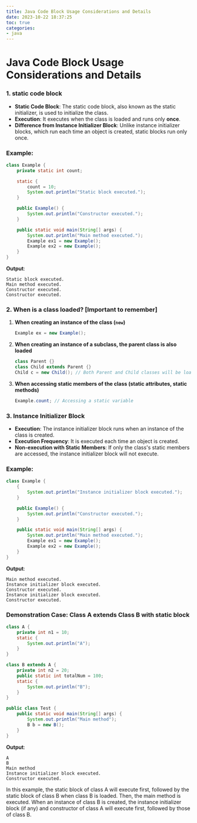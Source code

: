 ```yaml
---
title: Java Code Block Usage Considerations and Details
date: 2023-10-22 18:37:25
toc: true  
categories:  
- java  
---
```


# Java Code Block Usage Considerations and Details

### 1. static code block

- **Static Code Block**: The static code block, also known as the static initializer, is used to initialize the class.
- **Execution**: It executes when the class is loaded and runs only **once**.
- **Difference from Instance Initializer Block**: Unlike instance initializer blocks, which run each time an object is created, static blocks run only once.

### Example:

```java
class Example {
    private static int count;

    static {
        count = 10;
        System.out.println("Static block executed.");
    }

    public Example() {
        System.out.println("Constructor executed.");
    }

    public static void main(String[] args) {
        System.out.println("Main method executed.");
        Example ex1 = new Example();
        Example ex2 = new Example();
    }
}
```

**Output**:
```
Static block executed.
Main method executed.
Constructor executed.
Constructor executed.
```

### 2. When is a class loaded? [Important to remember]

1. **When creating an instance of the class (`new`)**
   ```java
   Example ex = new Example();
   ```
2. **When creating an instance of a subclass, the parent class is also loaded**
   ```java
   class Parent {}
   class Child extends Parent {}
   Child c = new Child(); // Both Parent and Child classes will be loaded
   ```
3. **When accessing static members of the class (static attributes, static methods)**
   ```java
   Example.count; // Accessing a static variable
   ```

### 3. Instance Initializer Block

- **Execution**: The instance initializer block runs when an instance of the class is created.
- **Execution Frequency**: It is executed each time an object is created.
- **Non-execution with Static Members**: If only the class's static members are accessed, the instance initializer block will not execute.

### Example:

```java
class Example {
    {
        System.out.println("Instance initializer block executed.");
    }

    public Example() {
        System.out.println("Constructor executed.");
    }

    public static void main(String[] args) {
        System.out.println("Main method executed.");
        Example ex1 = new Example();
        Example ex2 = new Example();
    }
}
```

**Output**:
```
Main method executed.
Instance initializer block executed.
Constructor executed.
Instance initializer block executed.
Constructor executed.
```

### Demonstration Case: Class A extends Class B with static block

```java
class A {
    private int n1 = 10;
    static {
        System.out.println("A");
    }
}

class B extends A {
    private int n2 = 20;
    public static int totalNum = 100;
    static {
        System.out.println("B");
    }
}

public class Test {
    public static void main(String[] args) {
        System.out.println("Main method");
        B b = new B();
    }
}
```

**Output**:
```
A
B
Main method
Instance initializer block executed.
Constructor executed.
```

In this example, the static block of class A will execute first, followed by the static block of class B when class B is loaded. Then, the main method is executed. When an instance of class B is created, the instance initializer block (if any) and constructor of class A will execute first, followed by those of class B.